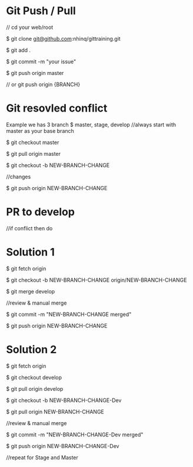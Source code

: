# Git Push / Pull
//
cd your web/root

$ git clone git@github.com:nhinq/gittraining.git

$ git add .

$ git commit -m "your issue"

$ git push origin master

// or git push origin {BRANCH}

# Git resovled conflict
Example we has 3 branch
$ master, stage, develop
//always start with master as your base branch

$ git checkout master

$ git pull origin master

$ git checkout -b NEW-BRANCH-CHANGE

//changes 

$ git push origin NEW-BRANCH-CHANGE

# PR to develop

//if conflict then do
# Solution 1

$ git fetch origin

$ git checkout -b NEW-BRANCH-CHANGE origin/NEW-BRANCH-CHANGE

$ git merge develop

//review & manual merge

$ git commit -m "NEW-BRANCH-CHANGE merged"

$ git push origin NEW-BRANCH-CHANGE

# Solution 2
$ git fetch origin

$ git checkout develop

$ git pull origin develop

$ git checkout -b NEW-BRANCH-CHANGE-Dev

$ git pull origin NEW-BRANCH-CHANGE

//review & manual merge

$ git commit -m "NEW-BRANCH-CHANGE-Dev merged"

$ git push origin NEW-BRANCH-CHANGE-Dev

//repeat for Stage and Master

